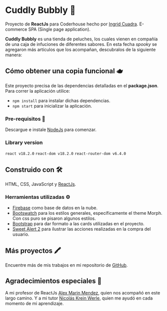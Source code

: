 # Cuddly Bubbly 🧸

Proyecto de **ReactJs** para Coderhouse hecho por [Ingrid Cuadra](https://www.linkedin.com/in/ingridcuadra/).
E-commerce SPA (Single page application).

**Cuddly Bubbly** es una tienda de peluches, los cuales vienen en compañía de una caja de infuciones de diferentes sabores. En esta fecha _spooky_ se agregaron más artículos que los acompañan, descubralos de la siguiente manera:

## Cómo obtener una copia funcional 🫖

Este proyecto precisa de las dependencias detalladas en el **package.json**. Para correr la aplicación utilice:

* `npm install` para instalar dichas dependencias.
* `npm start` para inicializar la aplicación.

### Pre-requisitos 📄

Descargue e instale [NodeJs](https://nodejs.org/) para comenzar.

###  Library version

`react v18.2.0` `react-dom v18.2.0` `react-router-dom v6.4.0`

## Construido con 🛠️

HTML, CSS, JavaScript y [ReactJs](https://reactjs.org/).

### Herramientas utilizadas ⚙️

* [Firebase](https://firebase.google.com/) como base de datos en la nube.
* [Bootswatch](https://bootswatch.com/) para los estilos generales, específicamente el theme Morph. Con css puro se pisaron algunos estilos.
* [Bootstrap](https://getbootstrap.com/) para dar formato a las cards utilizadas en el proyecto.
* [Sweet Alert 2](https://sweetalert2.github.io/) para ilustrar las acciones realizadas en la compra del usuario.

## Más proyectos 🖍️

Encuentre más de mis trabajos en mi repositorio de [GitHub](https://github.com/ingridcuadra).

## Agradecimientos especiales 🎁

A mi profesor de ReactJs [Alex Marin Mendez](https://www.linkedin.com/in/alexmarinmendez/), quien nos acompañó en este largo camino. Y a mi tutor [Nicolás Krein Werle](https://www.linkedin.com/in/nicol%C3%A1s-krein-werle-810595191/), quien me ayudó en cada momento de mi aprendizaje.